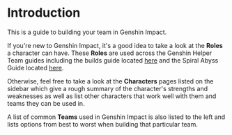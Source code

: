 # Introduction

This is a guide to building your team in Genshin Impact.

If you're new to Genshin Impact, it's a good idea to take a look at the **Roles** a character can have. These **Roles** are used across the Genshin Helper Team guides including the builds guide located [here](https://tinyurl.com/genshinbuilds) and the Spiral Abyss Guide located [here](https://genshinhelper.gitbook.io/abyss/).

Otherwise, feel free to take a look at the **Characters** pages listed on the sidebar which give a rough summary of the character's strengths and weaknesses as well as list other characters that work well with them and teams they can be used in.

A list of common **Teams** used in Genshin Impact is also listed to the left and lists options from best to worst when building that particular team.
